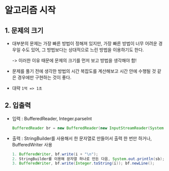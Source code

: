 # 알고리즘 시작

## 1. 문제의 크기

- 대부분의 문제는 가장 빠른 방법이 정해져 있지만, 가장 빠른 방법이 너무 어려운 경우일 수도 있어, 그 방법보다는 상대적으로 느린 방법을 이용하기도 한다.

  -> 이러한 이유 때문에 문제의 크기를 먼저 보고 방법을 생각해야 함!
  
- 문제를 풀기 전에 생각한 방법의 시간 복잡도를 계산해보고 시간 안에 수행될 것 같은 경우에만 구현하는 것이 좋다.

- 대략 `1억 => 1초`

## 2. 입출력

- 입력 : BufferedReader, Integer.parseInt

  ``` java
  BufferedReader br = new BufferedReader(new InputStreamReader(System.in));
  ```

- 출력 : StringBuilder를 사용해서 한 문자열로 만들어서 출력 한 번만 하거나, BufferedWriter 사용

  ``` java
  1. BufferedWriter, bf.write(i + "\n");
  2. StringBuilder를 이용해 문자열 하나로 만든 다음, System.out.println(sb);
  3. BufferedWriter, bf.write(Integer.toString(i)); bf.newLine();
  ```

  